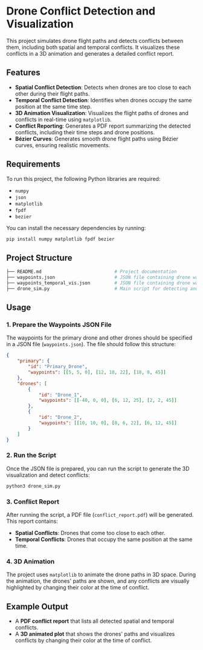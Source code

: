 # Drone Conflict Detection and Visualization

This project simulates drone flight paths and detects conflicts between them, including both spatial and temporal conflicts. It visualizes these conflicts in a 3D animation and generates a detailed conflict report.

## Features
- **Spatial Conflict Detection**: Detects when drones are too close to each other during their flight paths.
- **Temporal Conflict Detection**: Identifies when drones occupy the same position at the same time step.
- **3D Animation Visualization**: Visualizes the flight paths of drones and conflicts in real-time using `matplotlib`.
- **Conflict Reporting**: Generates a PDF report summarizing the detected conflicts, including their time steps and drone positions.
- **Bézier Curves**: Generates smooth drone flight paths using Bézier curves, ensuring realistic movements.

## Requirements

To run this project, the following Python libraries are required:

- `numpy`
- `json`
- `matplotlib`
- `fpdf`
- `bezier`

You can install the necessary dependencies by running:

```bash
pip install numpy matplotlib fpdf bezier
```

## Project Structure
```bash
├── README.md                           # Project documentation
├── waypoints.json                      # JSON file containing drone waypoints data
├── waypoints_temporal_vis.json         # JSON file containing drone waypoints data (For temporal conflicts)
├── drone_sim.py                        # Main script for detecting and visualizing conflicts
```

## Usage
### 1. Prepare the Waypoints JSON File
The waypoints for the primary drone and other drones should be specified in a JSON file (`waypoints.json`). The file should follow this structure:

```json
{
    "primary": {
        "id": "Primary_Drone",
        "waypoints": [[5, 5, 0], [12, 18, 22], [18, 8, 45]]
    },
    "drones": [
        {
            "id": "Drone_1",
            "waypoints": [[-40, 0, 0], [6, 12, 25], [2, 2, 45]]
        },
        {
            "id": "Drone_2",
            "waypoints": [[10, 10, 0], [8, 6, 22], [6, 12, 45]]
        }
    ]
}
```

### 2. Run the Script
Once the JSON file is prepared, you can run the script to generate the 3D visualization and detect conflicts:

```bash
python3 drone_sim.py
```

### 3. Conflict Report
After running the script, a PDF file (`conflict_report.pdf`) will be generated. This report contains:
- **Spatial Conflicts**: Drones that come too close to each other.
- **Temporal Conflicts**: Drones that occupy the same position at the same time.

### 4. 3D Animation
The project uses `matplotlib` to animate the drone paths in 3D space. During the animation, the drones' paths are shown, and any conflicts are visually highlighted by changing their color at the time of conflict.

## Example Output
- A **PDF conflict report** that lists all detected spatial and temporal conflicts.
- A **3D animated plot** that shows the drones' paths and visualizes conflicts by changing their color at the time of conflict.

